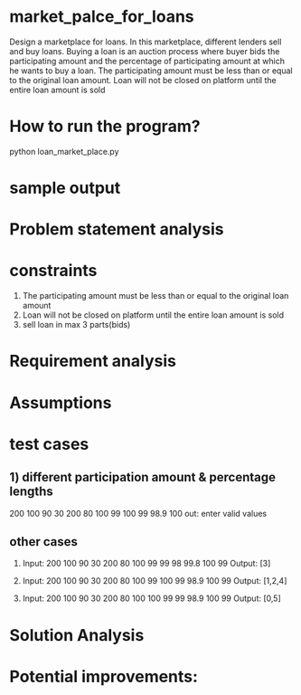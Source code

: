 # market_palce_for_loans
Design a marketplace for loans. In this marketplace, different lenders sell and buy loans. Buying a loan is an auction process where buyer bids the participating amount and the percentage of participating amount at which he wants to buy a loan. The participating amount must be less than or equal to the original loan amount. Loan will not be closed on platform until the entire loan amount is sold

# How to run the program?
python loan_market_place.py

# sample output

# Problem statement analysis

# constraints
1) The participating amount must be less than or equal to the original loan amount
2) Loan will not be closed on platform until the entire loan amount is sold
3) sell loan in max 3 parts(bids)

# Requirement analysis

# Assumptions 

# test cases
## 1) different participation amount & percentage lengths 
200 
100 90 30 200 80 100
99 100 99 98.9 100 
out: enter valid values

## other cases
1) Input:
200
100 90 30 200 80 100
99 99 98 99.8 100 99
Output:
[3]

2) Input:
200
100 90 30 200 80 100
99 100 99 98.9 100 99
Output:
[1,2,4]

3) Input:
200
100 90 30 200 80 100
100 99 99 98.9 100 99
Output:
[0,5]

# Solution Analysis

# Potential improvements:
